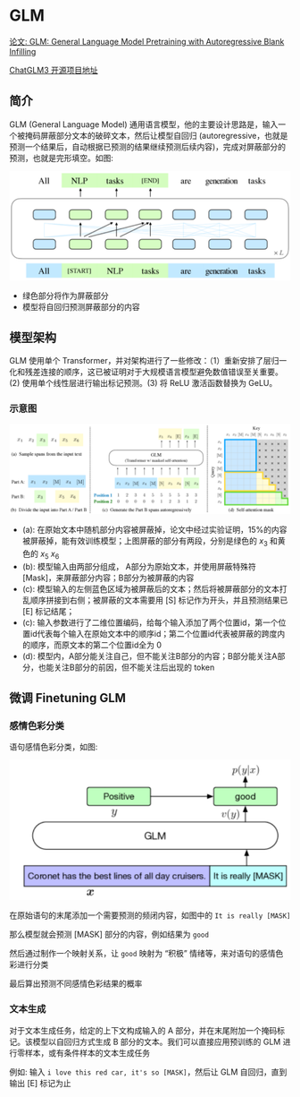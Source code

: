 # GLM

[论文: GLM: General Language Model Pretraining with Autoregressive Blank Infilling](https://arxiv.org/abs/2103.10360)

[ChatGLM3 开源项目地址](https://github.com/THUDM/ChatGLM3)

## 简介

GLM (General Language Model) 通用语言模型，他的主要设计思路是，输入一个被掩码屏蔽部分文本的破碎文本，然后让模型自回归 (autoregressive，也就是预测一个结果后，自动根据已预测的结果继续预测后续内容)，完成对屏蔽部分的预测，也就是完形填空。如图:

![](md-img/GLM_2024-05-08-13-44-43.png)

- 绿色部分将作为屏蔽部分
- 模型将自回归预测屏蔽部分的内容

## 模型架构

GLM 使用单个 Transformer，并对架构进行了一些修改：（1）重新安排了层归一化和残差连接的顺序，这已被证明对于大规模语言模型避免数值错误至关重要。(2) 使用单个线性层进行输出标记预测。(3) 将 ReLU 激活函数替换为 GeLU。

### 示意图

![](md-img/GLM_2024-05-08-13-46-38.png)

- (a): 在原始文本中随机部分内容被屏蔽掉，论文中经过实验证明，15%的内容被屏蔽掉，能有效训练模型；上图屏蔽的部分有两段，分别是绿色的 $x_3$ 和黄色的 $x_5 \ x_6$
- (b): 模型输入由两部分组成， A部分为原始文本，并使用屏蔽特殊符 [Mask]，来屏蔽部分内容；B部分为被屏蔽的内容
- (c): 模型输入的左侧蓝色区域为被屏蔽后的文本；然后将被屏蔽部分的文本打乱顺序拼接到右侧；被屏蔽的文本需要用 [S] 标记作为开头，并且预测结果已 [E] 标记结尾；
- (c): 输入参数进行了二维位置编码，给每个输入添加了两个位置id，第一个位置id代表每个输入在原始文本中的顺序id；第二个位置id代表被屏蔽的跨度内的顺序，而原文本的第二个位置id全为 0
- (d): 模型内，A部分能关注自己，但不能关注B部分的内容；B部分能关注A部分，也能关注B部分的前因，但不能关注后出现的 token

## 微调 Finetuning GLM

### 感情色彩分类

语句感情色彩分类，如图:

![](md-img/GLM_2024-05-08-14-04-43.png)

在原始语句的末尾添加一个需要预测的频闭内容，如图中的 `It is really [MASK]`

那么模型就会预测 [MASK] 部分的内容，例如结果为 `good`

然后通过制作一个映射关系，让 `good` 映射为 “积极” 情绪等，来对语句的感情色彩进行分类

最后算出预测不同感情色彩结果的概率

### 文本生成

对于文本生成任务，给定的上下文构成输入的 A 部分，并在末尾附加一个掩码标记。该模型以自回归方式生成 B 部分的文本。我们可以直接应用预训练的 GLM 进行零样本，或有条件样本的文本生成任务

例如: 输入 `i love this red car, it's so [MASK]`，然后让 GLM 自回归，直到输出 [E] 标记为止
